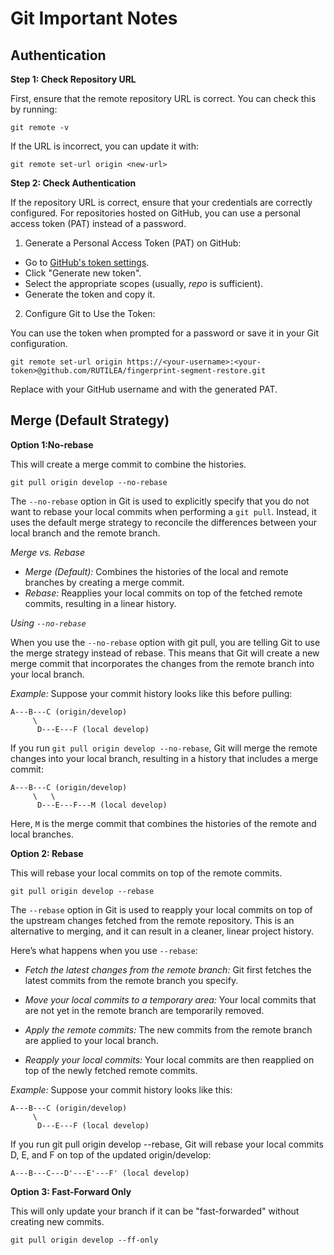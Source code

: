 # Git Important Notes

## Authentication

**Step 1: Check Repository URL**

First, ensure that the remote repository URL is correct. You can check this by running:

```
git remote -v
```

If the URL is incorrect, you can update it with:

```
git remote set-url origin <new-url>
```

**Step 2: Check Authentication**

If the repository URL is correct, ensure that your credentials are correctly configured. For repositories hosted on GitHub, you can use a personal access token (PAT) instead of a password.

1. Generate a Personal Access Token (PAT) on GitHub:

- Go to [GitHub's token settings](https://github.com/settings/tokens).
- Click "Generate new token".
- Select the appropriate scopes (usually, *repo* is sufficient).
- Generate the token and copy it.

2. Configure Git to Use the Token:

You can use the token when prompted for a password or save it in your Git configuration.

```
git remote set-url origin https://<your-username>:<your-token>@github.com/RUTILEA/fingerprint-segment-restore.git
```

Replace <your-username> with your GitHub username and <your-token> with the generated PAT.

## Merge (Default Strategy)

**Option 1:No-rebase**

This will create a merge commit to combine the histories.

```
git pull origin develop --no-rebase
```

The `--no-rebase` option in Git is used to explicitly specify that you do not want to rebase your local commits when performing a `git pull`. Instead, it uses the default merge strategy to reconcile the differences between your local branch and the remote branch.

*Merge vs. Rebase*

- *Merge (Default):* Combines the histories of the local and remote branches by creating a merge commit.
- *Rebase:* Reapplies your local commits on top of the fetched remote commits, resulting in a linear history.

*Using `--no-rebase`* 

When you use the `--no-rebase` option with git pull, you are telling Git to use the merge strategy instead of rebase. This means that Git will create a new merge commit that incorporates the changes from the remote branch into your local branch.

*Example:* Suppose your commit history looks like this before pulling:

```
A---B---C (origin/develop)
     \
      D---E---F (local develop)
```

If you run `git pull origin develop --no-rebase`, Git will merge the remote changes into your local branch, resulting in a history that includes a merge commit:

```
A---B---C (origin/develop)
     \   \
      D---E---F---M (local develop)
```

Here, `M` is the merge commit that combines the histories of the remote and local branches.

**Option 2: Rebase**

This will rebase your local commits on top of the remote commits.

```
git pull origin develop --rebase
```

The `--rebase` option in Git is used to reapply your local commits on top of the upstream changes fetched from the remote repository. This is an alternative to merging, and it can result in a cleaner, linear project history.

Here’s what happens when you use `--rebase`:

- *Fetch the latest changes from the remote branch:* Git first fetches the latest commits from the remote branch you specify.

- *Move your local commits to a temporary area:* Your local commits that are not yet in the remote branch are temporarily removed.

- *Apply the remote commits:* The new commits from the remote branch are applied to your local branch.

- *Reapply your local commits:* Your local commits are then reapplied on top of the newly fetched remote commits.

*Example:* Suppose your commit history looks like this:

```
A---B---C (origin/develop)
     \
      D---E---F (local develop)
```

If you run git pull origin develop --rebase, Git will rebase your local commits D, E, and F on top of the updated origin/develop:

```
A---B---C---D'---E'---F' (local develop)
```

**Option 3: Fast-Forward Only**

This will only update your branch if it can be "fast-forwarded" without creating new commits.

```
git pull origin develop --ff-only
```
